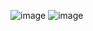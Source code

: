 ![image](https://github.com/CVanzetta/Therapeute86/assets/137262112/6c4c55b4-bf56-45e2-80bd-47005d501b1b)
![image](https://github.com/CVanzetta/Therapeute86/assets/137262112/778525ac-73d4-4bd3-acb2-7cc2f3fa6ed3)
